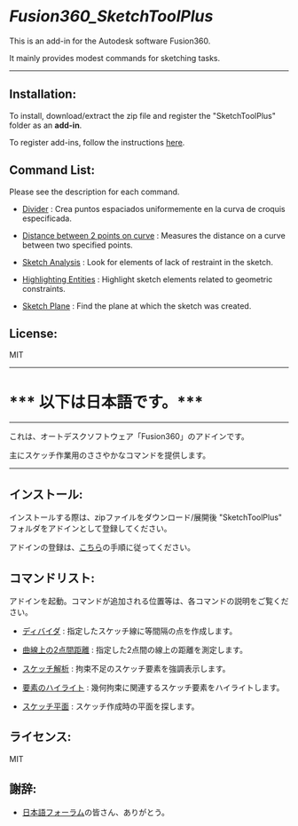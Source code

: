 # ***Fusion360_SketchToolPlus***

This is an add-in for the Autodesk software Fusion360.

It mainly provides modest commands for sketching tasks.

***
## **Installation**:

To install, download/extract the zip file and register the "SketchToolPlus" folder as an **add-in**.

To register add-ins, follow the instructions [here](https://knowledge.autodesk.com/support/fusion-360/troubleshooting/caas/sfdcarticles/sfdcarticles/How-to-install-an-ADD-IN-and-Script-in-Fusion-360.html).

## **Command List**:

Please see the description for each command.

+ [Divider](./SketchToolPlus/commands/Divider/) : Crea puntos espaciados uniformemente en la curva de croquis especificada.

+ [Distance between 2 points on curve](./SketchToolPlus/commands/PointsDistanceOnCurve/) : Measures the distance on a curve between two specified points.

+ [Sketch Analysis](./SketchToolPlus/commands/SketchAnalysis/) : Look for elements of lack of restraint in the sketch.

+ [Highlighting Entities](./SketchToolPlus/commands/HighlightingEntities/) : Highlight sketch elements related to geometric constraints.

+ [Sketch Plane](./SketchToolPlus/commands/SketchPlane/) : Find the plane at which the sketch was created.

## **License**:
MIT

---
# *** 以下は日本語です。***
---

これは、オートデスクソフトウェア「Fusion360」のアドインです。

主にスケッチ作業用のささやかなコマンドを提供します。

***
## **インストール**:

インストールする際は、zipファイルをダウンロード/展開後 "SketchToolPlus" フォルダをアドインとして登録してください。

アドインの登録は、[こちら](https://kantoku.hatenablog.com/entry/2021/02/15/161734)の手順に従ってください。

## **コマンドリスト**:

アドインを起動。コマンドが追加される位置等は、各コマンドの説明をご覧ください。

+ [ディバイダ](./SketchToolPlus/commands/Divider/) : 指定したスケッチ線に等間隔の点を作成します。

+ [曲線上の2点間距離](./SketchToolPlus/commands/PointsDistanceOnCurve/) : 指定した2点間の線上の距離を測定します。

+ [スケッチ解析](./SketchToolPlus/commands/SketchAnalysis/) : 拘束不足のスケッチ要素を強調表示します。

+ [要素のハイライト](./SketchToolPlus/commands/HighlightingEntities/) : 幾何拘束に関連するスケッチ要素をハイライトします。

+ [スケッチ平面](./SketchToolPlus/commands/SketchPlane/) : スケッチ作成時の平面を探します。


## **ライセンス**:
MIT

## **謝辞**:
+ [日本語フォーラム](https://forums.autodesk.com/t5/fusion-360-ri-ben-yu/bd-p/707)の皆さん、ありがとう。